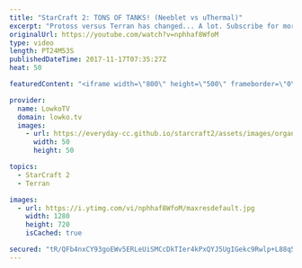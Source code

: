 ```yaml
---
title: "StarCraft 2: TONS OF TANKS! (Neeblet vs uThermal)"
excerpt: "Protoss versus Terran has changed... A lot. Subscribe for more videos: http://lowko.tv/youtube More StarCraft 2 Commentary: https://goo.gl/xhqtzW  In this match between uThermal and Neeblet we see some of the major changes to the PvT matchup come into play. Since the Disruptor got nerfed, their counter"
originalUrl: https://youtube.com/watch?v=nphhaf8WfoM
type: video
length: PT24M53S
publishedDateTime: 2017-11-17T07:35:27Z
heat: 50

featuredContent: "<iframe width=\"800\" height=\"500\" frameborder=\"0\" src=\"https://www.youtube.com/embed/nphhaf8WfoM\" allow=\"accelerometer; autoplay; encrypted-media; gyroscope; picture-in-picture\" allowfullscreen></iframe>"

provider:
  name: LowkoTV
  domain: lowko.tv
  images:
    - url: https://everyday-cc.github.io/starcraft2/assets/images/organizations/lowko.tv-50x50.jpg
      width: 50
      height: 50

topics:
  - StarCraft 2
  - Terran

images:
  - url: https://i.ytimg.com/vi/nphhaf8WfoM/maxresdefault.jpg
    width: 1280
    height: 720
    isCached: true

secured: "tR/QFb4nxCY93goEWv5ERLeUiSMCcDkTIer4kPxQYJ5UgIGekc9Rwlp+L88q5p5RbKQ7WzB9olZIBMgNxLLutD9uh63vKnizCUyE7vWHPWwqcbDtK5qRmyvaT/wXkrtqD0XPLksZEVEbrDJwOatY/DqJsYJpI55QU636L5R5l55sYxNcP/50oCJOwTtyRb4jpq9Xf2TSO1oH4mxF2JW36GPyErDfb/qgGX4oXIfNxgp60sPe1xecbTIDbANsqPs3dVqLNdYfQcg+IrLdxZAX6DidQcIlHCmnLuRwLmLPpxffGoLrFpYmdzuwLiSvt8FsbrSbhmeW+eR5NtEar/HXgoFJso2G1HFqGjN7X3wYsmfBl4A6+BZvoJrl4V9BqFAfO5NN1NkiNf0hNSy3OFEUmWhm2D7qLHQouoEUezv/POz/H7KRqR7gjR6hwVLMzpAT;qs3pg3F/TihmHD6Fa+Ef+A=="
---
```


